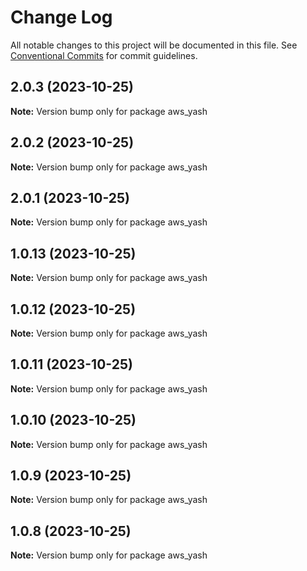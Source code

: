 # Change Log

All notable changes to this project will be documented in this file.
See [Conventional Commits](https://conventionalcommits.org) for commit guidelines.

## 2.0.3 (2023-10-25)

**Note:** Version bump only for package aws_yash





## 2.0.2 (2023-10-25)

**Note:** Version bump only for package aws_yash





## 2.0.1 (2023-10-25)

**Note:** Version bump only for package aws_yash





## 1.0.13 (2023-10-25)

**Note:** Version bump only for package aws_yash





## 1.0.12 (2023-10-25)

**Note:** Version bump only for package aws_yash





## 1.0.11 (2023-10-25)

**Note:** Version bump only for package aws_yash





## 1.0.10 (2023-10-25)

**Note:** Version bump only for package aws_yash





## 1.0.9 (2023-10-25)

**Note:** Version bump only for package aws_yash





## 1.0.8 (2023-10-25)

**Note:** Version bump only for package aws_yash
